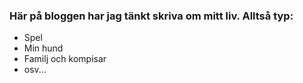 <h3 class="text-md md:text-2xl"> Här på bloggen har jag tänkt skriva om mitt liv. Alltså typ: </h3>  
<div class="border-l-8 border-red-400 border-opacity-40 pl-8 mt-2">
    <ul class="list-disc ">
        <li > Spel </li>
        <li> Min hund </li>
        <li> Familj och kompisar </li>
        <li> osv... </li>
    </ul>
</div>